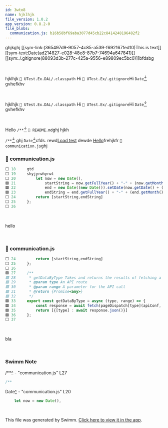 ```yaml
---
id: 3wto8
name: hjklhjk
file_version: 1.0.2
app_version: 0.8.2-0
file_blobs:
  communication.js: b16b58bf69aba3077d45cb22c8414248196482f2
---
```


ghjkghj [[sym-link:(365497d9-9057-4c85-a539-f692167fed10)This is text]] [[sym-text:Date(ad214827-e028-48e8-87b7-74694a647841)]] [[sym:./.gitignore(88093d3b-277c-425a-9556-e89809ec5bc0)]]bfdsbg

<br/>

hjklhjk `📄 UTest.Ex.DAL/.classpath` Hi `📄 UTest.Ex/.gitignore`Hi `Date`[<sup id="BVHzx">↓</sup>](#f-BVHzx) gvhefkhv

<br/>

hjklhjk `📄 UTest.Ex.DAL/.classpath` Hi `📄 UTest.Ex/.gitignore`Hi `Date`[<sup id="BVHzx">↓</sup>](#f-BVHzx) gvhefkhv

<br/>

Hello `/**`[<sup id="Z17r1WB">↓</sup>](#f-Z17r1WB) `📄 README.md`ghj hjkh

`/**`[<sup id="Z17r1WB">↓</sup>](#f-Z17r1WB) ghj `Date`[<sup id="BVHzx">↓</sup>](#f-BVHzx)cfds. rewd[Load test](load-test.60dj4.sw.md) dewde [Hello](hello.hlhmf.sw.md)frehjkfr `📄 communication.js`ghj
<!-- NOTE-swimm-snippet: the lines below link your snippet to Swimm -->
### 📄 communication.js
```javascript
⬜ 18     gtd
⬜ 19     shyjyrwhyrwt
⬜ 20         let now = new Date(),
🟩 21             startString = now.getFullYear() + "-" + (now.getMonth() + 1) + "-" + (now.getDate()),
🟩 22             end = new Date((new Date()).setDate(now.getDate() + (range || 7))),
🟩 23             endString = end.getFullYear() + "-" + (end.getMonth() + 1) + "-" + (end.getDate());
⬜ 24         return [startString,endString]
⬜ 25     };
⬜ 26     
```

<br/>

hello

<br/>

<!-- NOTE-swimm-snippet: the lines below link your snippet to Swimm -->
### 📄 communication.js
```javascript
⬜ 24         return [startString,endString]
⬜ 25     };
⬜ 26     
🟩 27     /**
🟩 28      * getDataByType Takes and returns the results of fetching a specific API route
🟩 29      * @param type An API route
🟩 30      * @param range A parameter for the API call
🟩 31      * @return {Promise<any>}
🟩 32      */
🟩 33     export const getDataByType = async (type, range) => {
🟩 34         const response = await fetch(pageDispatch[type](apiConf, range));
🟩 35         return [{[type] : await response.json()}]
🟩 36     };
⬜ 37     
```

<br/>

bla

<br/>

<!-- THIS IS AN AUTOGENERATED SECTION. DO NOT EDIT THIS SECTION DIRECTLY -->
### Swimm Note

<span id="f-Z17r1WB">/**</span>[^](#Z17r1WB) - "communication.js" L27
```javascript
/**
```

<span id="f-BVHzx">Date</span>[^](#BVHzx) - "communication.js" L20
```javascript
    let now = new Date(),
```

<br/>

This file was generated by Swimm. [Click here to view it in the app](http://localhost:5000/repos/ls4DA2fLasmQuEbT4ipw/docs/3wto8).